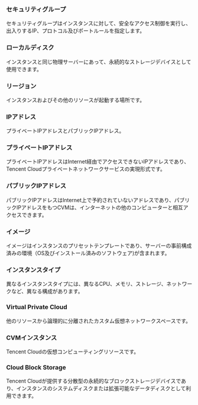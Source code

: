 
### セキュリティグループ
セキュリティグループはインスタンスに対して、安全なアクセス制御を実行し、出入りするIP、プロトコル及びポートルールを指定します。

### ローカルディスク
インスタンスと同じ物理サーバーにあって、永続的なストレージデバイスとして使用できます。

### リージョン
インスタンスおよびその他のリソースが起動する場所です。

### IPアドレス
プライベートIPアドレスとパブリックIPアドレス。

### プライベートIPアドレス
プライベートIPアドレスはInternet経由でアクセスできないIPアドレスであり、Tencent Cloudプライベートネットワークサービスの実現形式です。

### パブリックIPアドレス
パブリックIPアドレスはInternet上で予約されていないアドレスであり、パブリックIPアドレスをもつCVMは、インターネットの他のコンピューターと相互アクセスできます。

### イメージ
イメージはインスタンスのプリセットテンプレートであり、サーバーの事前構成済みの環境（OS及びインストール済みのソフトウェア)が含まれます。 

### インスタンスタイプ
異なるインスタンスタイプには、異なるCPU、メモリ、ストレージ、ネットワークなど、異なる構成があります。

### Virtual Private Cloud
他のリソースから論理的に分離されたカスタム仮想ネットワークスペースです。

### CVMインスタンス
Tencent Cloudの仮想コンピューティングリソースです。

### Cloud Block Storage
Tencent Cloudが提供する分散型の永続的なブロックストレージデバイスであり、インスタンスのシステムディスクまたは拡張可能なデータディスクとして利用できます。



